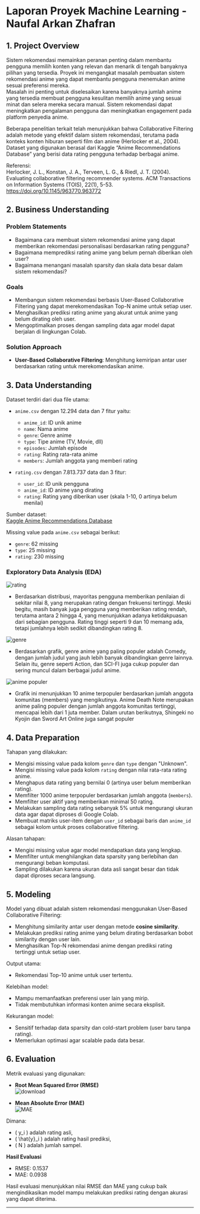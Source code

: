 # Laporan Proyek Machine Learning - Naufal Arkan Zhafran

## 1. Project Overview

Sistem rekomendasi memainkan peranan penting dalam membantu pengguna memilih konten yang relevan dan menarik di tengah banyaknya pilihan yang tersedia. Proyek ini mengangkat masalah pembuatan sistem rekomendasi anime yang dapat membantu pengguna menemukan anime sesuai preferensi mereka.  
Masalah ini penting untuk diselesaikan karena banyaknya jumlah anime yang tersedia membuat pengguna kesulitan memilih anime yang sesuai minat dan selera mereka secara manual. Sistem rekomendasi dapat meningkatkan pengalaman pengguna dan meningkatkan engagement pada platform penyedia anime.

Beberapa penelitian terkait telah menunjukkan bahwa Collaborative Filtering adalah metode yang efektif dalam sistem rekomendasi, terutama pada konteks konten hiburan seperti film dan anime (Herlocker et al., 2004).  
Dataset yang digunakan berasal dari Kaggle “Anime Recommendations Database” yang berisi data rating pengguna terhadap berbagai anime.

Referensi:  
Herlocker, J. L., Konstan, J. A., Terveen, L. G., & Riedl, J. T. (2004). Evaluating collaborative filtering recommender systems. ACM Transactions on Information Systems (TOIS), 22(1), 5-53.  
https://doi.org/10.1145/963770.963772

## 2. Business Understanding

### Problem Statements  
- Bagaimana cara membuat sistem rekomendasi anime yang dapat memberikan rekomendasi personalisasi berdasarkan rating pengguna?  
- Bagaimana memprediksi rating anime yang belum pernah diberikan oleh user?  
- Bagaimana menangani masalah sparsity dan skala data besar dalam sistem rekomendasi?

### Goals  
- Membangun sistem rekomendasi berbasis User-Based Collaborative Filtering yang dapat merekomendasikan Top-N anime untuk setiap user.  
- Menghasilkan prediksi rating anime yang akurat untuk anime yang belum dirating oleh user.  
- Mengoptimalkan proses dengan sampling data agar model dapat berjalan di lingkungan Colab.

### Solution Approach  
- **User-Based Collaborative Filtering**: Menghitung kemiripan antar user berdasarkan rating untuk merekomendasikan anime.  


## 3. Data Understanding

Dataset terdiri dari dua file utama:  
- `anime.csv` dengan 12.294 data dan 7 fitur yaitu:  
  - `anime_id`: ID unik anime  
  - `name`: Nama anime  
  - `genre`: Genre anime  
  - `type`: Tipe anime (TV, Movie, dll)  
  - `episodes`: Jumlah episode  
  - `rating`: Rating rata-rata anime  
  - `members`: Jumlah anggota yang memberi rating  

- `rating.csv` dengan 7.813.737 data dan 3 fitur:  
  - `user_id`: ID unik pengguna  
  - `anime_id`: ID anime yang dirating  
  - `rating`: Rating yang diberikan user (skala 1-10, 0 artinya belum menilai)

Sumber dataset:  
[Kaggle Anime Recommendations Database](https://www.kaggle.com/datasets/CooperUnion/anime-recommendations-database)

Missing value pada `anime.csv` sebagai berikut:  
- `genre`: 62 missing  
- `type`: 25 missing  
- `rating`: 230 missing

### Exploratory Data Analysis (EDA)  
![rating](https://github.com/user-attachments/assets/b542670f-a83d-495a-a8dd-a211ca1acb99)
- Berdasarkan distribusi, mayoritas pengguna memberikan penilaian di sekitar nilai 8, yang merupakan rating dengan frekuensi tertinggi. Meski begitu, masih banyak juga pengguna yang memberikan rating rendah, terutama antara 2 hingga 4, yang menunjukkan adanya ketidakpuasan dari sebagian pengguna. Rating tinggi seperti 9 dan 10 memang ada, tetapi jumlahnya lebih sedikit dibandingkan rating 8.
  
![genre](https://github.com/user-attachments/assets/850fc098-5493-414c-ac71-583da799abf4)
- Berdasarkan grafik, genre anime yang paling populer adalah Comedy, dengan jumlah judul yang jauh lebih banyak dibandingkan genre lainnya. Selain itu, genre seperti Action, dan SCI-FI juga cukup populer dan sering muncul dalam berbagai judul anime.
  
![anime populer](https://github.com/user-attachments/assets/f5c189b4-abb3-4b0f-a515-843b297c6b74)
- Grafik ini menunjukkan 10 anime terpopuler berdasarkan jumlah anggota komunitas (members) yang mengikutinya. Anime Death Note merupakan anime paling populer dengan jumlah anggota komunitas tertinggi, mencapai lebih dari 1 juta member. Dalam urutan berikutnya, Shingeki no Kyojin dan Sword Art Online juga sangat populer

## 4. Data Preparation

Tahapan yang dilakukan:  
- Mengisi missing value pada kolom `genre` dan `type` dengan "Unknown".  
- Mengisi missing value pada kolom `rating` dengan nilai rata-rata rating anime.  
- Menghapus data rating yang bernilai 0 (artinya user belum memberikan rating).  
- Memfilter 1000 anime terpopuler berdasarkan jumlah anggota (`members`).  
- Memfilter user aktif yang memberikan minimal 50 rating.  
- Melakukan sampling data rating sebanyak 5% untuk mengurangi ukuran data agar dapat diproses di Google Colab.  
- Membuat matriks user-item dengan `user_id` sebagai baris dan `anime_id` sebagai kolom untuk proses collaborative filtering.

Alasan tahapan:  
- Mengisi missing value agar model mendapatkan data yang lengkap.  
- Memfilter untuk menghilangkan data sparsity yang berlebihan dan mengurangi beban komputasi.  
- Sampling dilakukan karena ukuran data asli sangat besar dan tidak dapat diproses secara langsung.

## 5. Modeling

Model yang dibuat adalah sistem rekomendasi menggunakan User-Based Collaborative Filtering:  
- Menghitung similarity antar user dengan metode **cosine similarity**.  
- Melakukan prediksi rating anime yang belum dirating berdasarkan bobot similarity dengan user lain.  
- Menghasilkan Top-N rekomendasi anime dengan prediksi rating tertinggi untuk setiap user.

Output utama:  
- Rekomendasi Top-10 anime untuk user tertentu.

Kelebihan model:  
- Mampu memanfaatkan preferensi user lain yang mirip.  
- Tidak membutuhkan informasi konten anime secara eksplisit.

Kekurangan model:  
- Sensitif terhadap data sparsity dan cold-start problem (user baru tanpa rating).  
- Memerlukan optimasi agar scalable pada data besar.

## 6. Evaluation

Metrik evaluasi yang digunakan:  

- **Root Mean Squared Error (RMSE)**  
![download](https://github.com/user-attachments/assets/d67f7ae8-6351-4caf-a75c-ef5edd30e1bb)


- **Mean Absolute Error (MAE)**  
![MAE](https://github.com/user-attachments/assets/f561812d-7c1e-4d45-9507-2d9a679e40e4)


Dimana:  
- \( y_i \) adalah rating asli,  
- \( \hat{y}_i \) adalah rating hasil prediksi,  
- \( N \) adalah jumlah sampel.


**Hasil Evaluasi**
- RMSE: 0.1537
- MAE: 0.0938

Hasil evaluasi menunjukkan nilai RMSE dan MAE yang cukup baik mengindikasikan model mampu melakukan prediksi rating dengan akurasi yang dapat diterima.

---


